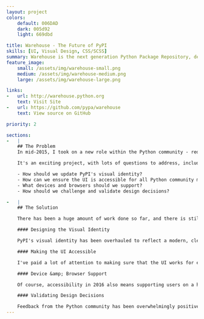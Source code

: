 ```yaml
---
layout: project
colors:
    default: 006DAD
    dark: 005d92
    light: 669dbd

title: Warehouse - The Future of PyPI
skills: [UI, Visual Design, CSS/SCSS]
summary: Warehouse is the next generation Python Package Repository, designed to replace the legacy code base that currently powers PyPI. Warehouse is due for public release in early 2016.
feature_image:
    small: /assets/img/warehouse-small.png
    medium: /assets/img/warehouse-medium.png
    large: /assets/img/warehouse-large.png

links:
-   url: http://warehouse.python.org
    text: Visit Site
-   url: https://github.com/pypa/warehouse
    text: View source on GitHub

priority: 2

sections:
-   |
    ## The Problem
    In mid-2015, I took on a new role within the Python community - redesigning [Warehouse](https://warehouse.python.org/) (the new PyPI), a project due for public release in 2016.

    It's an exciting project, with lots of questions to address, including:

    - How should we update PyPI's visual identity?
    - How can we ensure the UI is accessible for all Python community members?
    - What devices and browsers should we support?
    - How should we challenge and validate design decisions?

-   |
    ## The Solution

    There has been a huge amount of work done so far, and there is still [lots more to do](https://github.com/pypa/warehouse/issues).  Here's what we have come up with so far:

    #### Designing the Visual Identity

    PyPI's visual identity has been overhauled to reflect a modern, clean, minimalist aesthetic. [Olivier](https://ojh.github.io/) designed a [new logo](https://warehouse.python.org/static/images/logo-small.png) to represent the Warehouse project and capture the spirit of the redesign. The result is a much stronger brand identity that has pushed the project into the 21st century.

    #### Making the UI Accessible

    I've paid a lot of attention to making sure that the UI works for every Python community member who visits the site. For users with poor eyesight, I've chosen clear, high contrast colours and large font sizes. I also wanted to make sure that the site worked well for users who use screen readers. For this, I contacted [Xavier Dutreilh](http://xavier.dutreilh.com/), who presented a great talk about accessibility at [DjangoCon Europe](http://whoisnicoleharris.com/2015/06/15/my-first-djangocon.html). Xavier generously agreed to audit the site, resulting in a clear set of [planned accessibility improvements](https://github.com/pypa/warehouse/labels/accessibility).

    #### Device &amp; Browser Support

    Of course, accessibility in 2016 also means supporting users on a huge variety of devices and browsers. At the moment, very few PyPI users browse the site on their phones or tablets - but we expect this may change now that the new design has full device support via responsive CSS break points. We're also going to be supporting all the way back to Internet Explorer 8, as we still have a number of users (primarily in China) using this browser.

    #### Validating Design Decisions

    Feedback from the Python community has been overwhelmingly positive and many users are very excited about the new design. That said, validating design is not just about public opinion; it's about *testing* the design with a range of users and use cases.  For this reason, we're planning on conducting a series of usability tests with a range of Python users; from complete beginners to long time users. So stay tuned in 2016!
---
```


